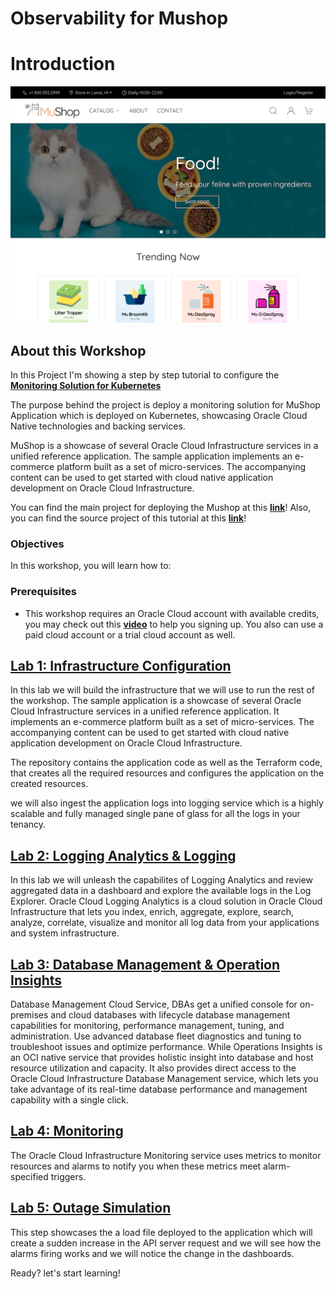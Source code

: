# Observability for Mushop
 # Introduction

![](./images/Intro.png)

## About this Workshop

In this Project I'm showing a step by step tutorial to configure the **[Monitoring Solution for Kubernetes](https://github.com/oracle-quickstart/oci-kubernetes-monitoring)**

The purpose behind the project is deploy a monitoring solution for MuShop Application which is deployed on Kubernetes, showcasing Oracle Cloud Native technologies and backing services. 

MuShop is a showcase of several Oracle Cloud Infrastructure services in a unified reference application. The sample application implements an e-commerce platform built as a set of micro-services. The accompanying content can be used to get started with cloud native application development on Oracle Cloud Infrastructure.

You can find the main project for deploying the Mushop at this **[link](https://github.com/oracle-quickstart/oci-cloudnative)**!
Also, you can find the source project of this tutorial at this **[link](https://github.com/oracle-quickstart/oci-kubernetes-monitoring)**!
### Objectives

In this workshop, you will learn how to:


### Prerequisites

-  This workshop requires an Oracle Cloud account with available credits, you may check out this **[video](https://www.youtube.com/watch?v=4U-0SumNz6w)** to help you signing up. You also can use a paid cloud account or a trial cloud account as well.
  



## **[Lab 1: Infrastructure Configuration](infrastructure/infrastructure.md)**

 In this lab we will build the infrastructure that we will use to run the rest of the workshop.  The sample application is a showcase of several Oracle Cloud Infrastructure services in a unified reference application. It implements an e-commerce platform built as a set of micro-services. The accompanying content can be used to get started with cloud native application development on Oracle Cloud Infrastructure.

 The repository contains the application code as well as the Terraform code, that creates all the required resources and configures the application on the created resources.

 we will also ingest the application logs into logging service which is a highly scalable and fully managed single pane of glass for all the logs in your tenancy. 
## **[Lab 2: Logging Analytics & Logging](logana/logana.md)**

 In this lab we will unleash the capabilites of Logging Analytics and review aggregated data in a dashboard and explore the available logs in the Log Explorer. 
 Oracle Cloud Logging Analytics is a cloud solution in Oracle Cloud Infrastructure that lets you index, enrich, aggregate, explore, search, analyze, correlate, visualize and monitor all log data from your applications and system infrastructure.

## **[Lab 3: Database Management & Operation Insights](dbmngt/dbmngt.md)**

 Database Management Cloud Service, DBAs get a unified console for on-premises and cloud databases with lifecycle database management capabilities for monitoring, performance management, tuning, and administration. Use advanced database fleet diagnostics and tuning to troubleshoot issues and optimize performance. 
 While Operations Insights is an OCI native service that provides holistic insight into database and host resource utilization and capacity.
 It also provides direct access to the Oracle Cloud Infrastructure Database Management service, which lets you take advantage of its real-time database performance and management capability with a single click.
 
## **[Lab 4: Monitoring](monitor/monitor.md)**

The Oracle Cloud Infrastructure Monitoring service uses metrics  to monitor resources and alarms  to notify you when these metrics meet alarm-specified triggers. 

## **[Lab 5: Outage Simulation](simulation/simulation.md)**

This step showcases the a load file deployed to the application which will create a sudden increase in the API server request and we will see how the alarms firing works and we will notice the change in the dashboards.

Ready? let's start learning!



